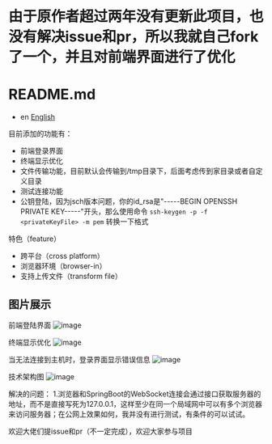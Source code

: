 # 由于原作者超过两年没有更新此项目，也没有解决issue和pr，所以我就自己fork了一个，并且对前端界面进行了优化

# README.md
- en [English](readme_en.md)


目前添加的功能有： 
- 前端登录界面 
- 终端显示优化
- 文件传输功能，目前默认会传输到/tmp目录下，后面考虑传到家目录或者自定义目录
- 测试连接功能
- 公钥登陆，因为jsch版本问题，你的id_rsa是"-----BEGIN OPENSSH PRIVATE KEY-----"开头，那么使用命令 `ssh-keygen -p -f <privateKeyFile> -m pem` 转换一下格式

特色（feature）
- 跨平台（cross platform）
- 浏览器环境（browser-in）
- 支持上传文件（transform file）

## 图片展示
前端登陆界面
![image](https://user-images.githubusercontent.com/31361595/184635512-bdf7883b-52a1-4515-b380-6b9ba18bfa11.png)

终端显示优化
![image](https://user-images.githubusercontent.com/31361595/184619160-1df7604d-9a88-435d-8ac2-592161d9eadf.png)

当无法连接到主机时，登录界面显示错误信息
![image](https://user-images.githubusercontent.com/31361595/184631740-4f45d221-4fa7-4076-86b1-2d5cc4ef6dff.png)


技术架构图
![image](https://user-images.githubusercontent.com/31361595/184622254-99fe8b44-c4d1-45f0-a1c9-4c0d742490f5.png)

解决的问题：
1.浏览器和SpringBoot的WebSocket连接会通过接口获取服务器的地址，而不是直接写死为127.0.0.1，这样至少在同一个局域网中可以有多个浏览器来访问服务器；在公网上效果如何，我并没有进行测试，有条件的可以试试。

欢迎大佬们提issue和pr（不一定完成），欢迎大家参与项目
<br><br><br><br><br><br><br><br><br><br>
